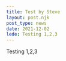 ```yaml
---
title: Test by Steve
layout: post.njk
post_type: news
date: 2021-12-02
lede: Testing 1,2,3
---
```

Testing 1,2,3
